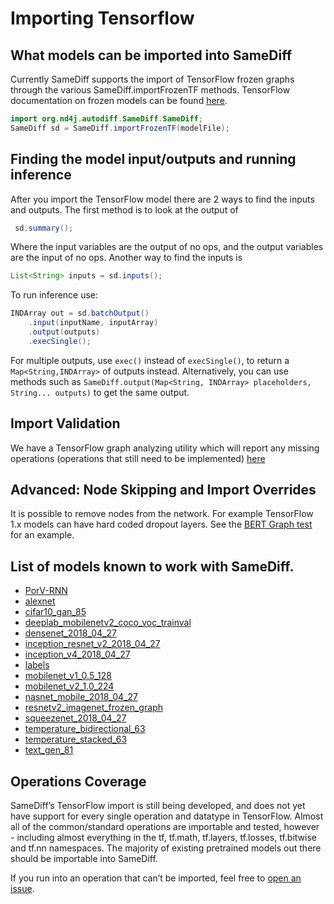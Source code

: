 # Importing Tensorflow

## What models can be imported into SameDiff

Currently SameDiff supports the import of TensorFlow frozen graphs through the various SameDiff.importFrozenTF methods. TensorFlow documentation on frozen models can be found [here](https://www.tensorflow.org/guide/saved\_model#the\_savedmodel\_format\_on\_disk).

```java
import org.nd4j.autodiff.SameDiff.SameDiff;
SameDiff sd = SameDiff.importFrozenTF(modelFile);
```

## Finding the model input/outputs and running inference

After you import the TensorFlow model there are 2 ways to find the inputs and outputs. The first method is to look at the output of

```java
 sd.summary();
```

Where the input variables are the output of no ops, and the output variables are the input of no ops. Another way to find the inputs is

```java
List<String> inputs = sd.inputs();
```

To run inference use:

```java
INDArray out = sd.batchOutput()
    .input(inputName, inputArray)
    .output(outputs)
    .execSingle();
```

For multiple outputs, use `exec()` instead of `execSingle()`, to return a `Map<String,INDArray>` of outputs instead. Alternatively, you can use methods such as `SameDiff.output(Map<String, INDArray> placeholders, String... outputs)` to get the same output.

## Import Validation

We have a TensorFlow graph analyzing utility which will report any missing operations (operations that still need to be implemented) [here](https://github.com/eclipse/deeplearning4j/blob/master/nd4j/nd4j-backends/nd4j-api-parent/nd4j-api/src/main/java/org/nd4j/imports/TensorFlow/TensorFlowImportValidator.java)

## Advanced: Node Skipping and Import Overrides

It is possible to remove nodes from the network. For example TensorFlow 1.x models can have hard coded dropout layers. See the [BERT Graph test](https://github.com/eclipse/deeplearning4j/blob/master/nd4j/nd4j-backends/nd4j-tests/src/test/java/org/nd4j/imports/TFGraphs/BERTGraphTest.java#L114-L150) for an example.

## List of models known to work with SameDiff.

* [PorV-RNN](https://deeplearning4jblob.blob.core.windows.net/testresources/PorV-RNN\_frozenmodel.pb)
* [alexnet](https://deeplearning4jblob.blob.core.windows.net/testresources/alexnet\_frozenmodel.pb)
* [cifar10\_gan\_85](https://deeplearning4jblob.blob.core.windows.net/testresources/cifar10\_gan\_85\_frozenmodel.pb)
* [deeplab\_mobilenetv2\_coco\_voc\_trainval](http://download.tensorflow.org/models/deeplabv3\_mnv2\_pascal\_trainval\_2018\_01\_29.tar.gz)
* [densenet\_2018\_04\_27](https://storage.googleapis.com/download.tensorflow.org/models/tflite/model\_zoo/upload\_20180427/densenet\_2018\_04\_27.tgz)
* [inception\_resnet\_v2\_2018\_04\_27](https://storage.googleapis.com/download.tensorflow.org/models/tflite/model\_zoo/upload\_20180427/inception\_resnet\_v2\_2018\_04\_27.tgz)
* [inception\_v4\_2018\_04\_27](https://storage.googleapis.com/download.tensorflow.org/models/tflite/model\_zoo/upload\_20180427/inception\_v4\_2018\_04\_27.tgz)
* [labels](https://github.com/KonduitAI/dl4j-test-resources/tree/master/src/main/resources/tf\_graphs/zoo\_models/labels)
* [mobilenet\_v1\_0.5\_128](http://download.tensorflow.org/models/mobilenet\_v1\_2018\_02\_22/mobilenet\_v1\_0.5\_128.tgz)
* [mobilenet\_v2\_1.0\_224](http://download.tensorflow.org/models/tflite\_11\_05\_08/mobilenet\_v2\_1.0\_224.tgz)
* [nasnet\_mobile\_2018\_04\_27](https://storage.googleapis.com/download.tensorflow.org/models/tflite/model\_zoo/upload\_20180427/nasnet\_mobile\_2018\_04\_27.tgz)
* [resnetv2\_imagenet\_frozen\_graph](http://download.tensorflow.org/models/official/resnetv2\_imagenet\_frozen\_graph.pb)
* [squeezenet\_2018\_04\_27](https://storage.googleapis.com/download.tensorflow.org/models/tflite/model\_zoo/upload\_20180427/squeezenet\_2018\_04\_27.tgz)
* [temperature\_bidirectional\_63](https://deeplearning4jblob.blob.core.windows.net/testresources/temperature\_bidirectional\_63\_frozenmodel.pb)
* [temperature\_stacked\_63](https://deeplearning4jblob.blob.core.windows.net/testresources/temperature\_stacked\_63\_frozenmodel.pb)
* [text\_gen\_81](https://deeplearning4jblob.blob.core.windows.net/testresources/text\_gen\_81\_frozenmodel.pb)

## Operations Coverage

SameDiff’s TensorFlow import is still being developed, and does not yet have support for every single operation and datatype in TensorFlow. Almost all of the common/standard operations are importable and tested, however - including almost everything in the tf, tf.math, tf.layers, tf.losses, tf.bitwise and tf.nn namespaces. The majority of existing pretrained models out there should be importable into SameDiff.

If you run into an operation that can’t be imported, feel free to [open an issue](https://github.com/eclipse/deeplearning4j/issues).
